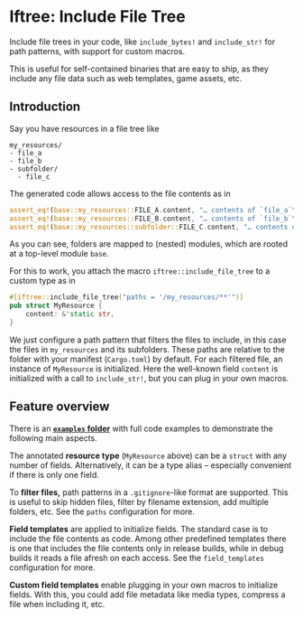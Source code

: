 # Iftree: Include File Tree

Include file trees in your code, like `include_bytes!` and `include_str!`
for path patterns, with support for custom macros.

This is useful for self-contained binaries that are easy to ship, as they
include any file data such as web templates, game assets, etc.

## Introduction

Say you have resources in a file tree like

```text
my_resources/
- file_a
- file_b
- subfolder/
  - file_c
```

The generated code allows access to the file contents as in

```rust
assert_eq!(base::my_resources::FILE_A.content, "… contents of `file_a`\n");
assert_eq!(base::my_resources::FILE_B.content, "… contents of `file_b`\n");
assert_eq!(base::my_resources::subfolder::FILE_C.content, "… contents of `file_c`\n");
```

As you can see, folders are mapped to (nested) modules, which are rooted at a
top-level module `base`.

For this to work, you attach the macro `iftree::include_file_tree` to a custom
type as in

```rust
#[iftree::include_file_tree("paths = '/my_resources/**'")]
pub struct MyResource {
    content: &'static str,
}
```

We just configure a path pattern that filters the files to include, in this case
the files in `my_resources` and its subfolders. These paths are relative to the
folder with your manifest (`Cargo.toml`) by default. For each filtered file, an
instance of `MyResource` is initialized. Here the well-known field `content` is
initialized with a call to `include_str!`, but you can plug in your own macros.

## Feature overview

There is an
[**`examples` folder**](https://github.com/evolutics/iftree/tree/main/examples)
with full code examples to demonstrate the following main aspects.

The annotated **resource type** (`MyResource` above) can be a `struct` with any
number of fields. Alternatively, it can be a type alias – especially convenient
if there is only one field.

To **filter files,** path patterns in a `.gitignore`-like format are supported.
This is useful to skip hidden files, filter by filename extension, add multiple
folders, etc. See the `paths` configuration for more.

**Field templates** are applied to initialize fields. The standard case is to
include the file contents as code. Among other predefined templates there is one
that includes the file contents only in release builds, while in debug builds it
reads a file afresh on each access. See the `field_templates` configuration for
more.

**Custom field templates** enable plugging in your own macros to initialize
fields. With this, you could add file metadata like media types, compress a file
when including it, etc.
